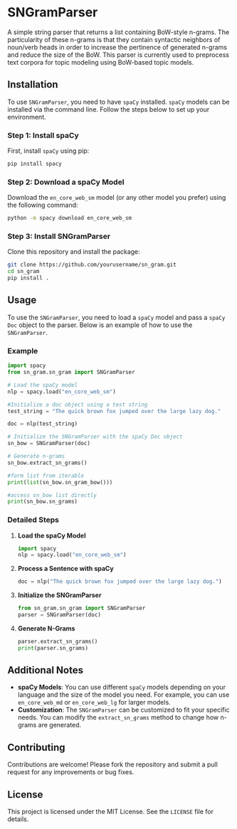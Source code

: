 # SNGramParser

A simple string parser that returns a list containing BoW-style n-grams. The particularity of these n-grams is that they contain syntactic neighbors of noun/verb heads in order to increase the pertinence of generated n-grams and reduce the size of the BoW. This parser is currently used to preprocess text corpora for topic modeling using BoW-based topic models.

## Installation

To use `SNGramParser`, you need to have `spaCy` installed. `spaCy` models can be installed via the command line. Follow the steps below to set up your environment.

### Step 1: Install spaCy

First, install `spaCy` using pip:

```sh
pip install spacy
```

### Step 2: Download a spaCy Model

Download the `en_core_web_sm` model (or any other model you prefer) using the following command:

```sh
python -m spacy download en_core_web_sm
```

### Step 3: Install SNGramParser

Clone this repository and install the package:

```sh
git clone https://github.com/yourusername/sn_gram.git
cd sn_gram
pip install .
```

## Usage

To use the `SNGramParser`, you need to load a `spaCy` model and pass a `spaCy` `Doc` object to the parser. Below is an example of how to use the `SNGramParser`.

### Example

```python
import spacy
from sn_gram.sn_gram import SNGramParser

# Load the spaCy model
nlp = spacy.load("en_core_web_sm")

#Initialize a doc object using a test string
test_string = "The quick brown fox jumped over the large lazy dog."

doc = nlp(test_string)

# Initialize the SNGramParser with the spaCy Doc object
sn_bow = SNGramParser(doc)

# Generate n-grams
sn_bow.extract_sn_grams()

#form list from iterable
print(list(sn_bow.sn_gram_bow()))

#access sn_bow list directly
print(sn_bow.sn_grams)
```

### Detailed Steps

1. **Load the spaCy Model**

    ```python
    import spacy
    nlp = spacy.load("en_core_web_sm")
    ```

2. **Process a Sentence with spaCy**

    ```python
    doc = nlp("The quick brown fox jumped over the large lazy dog.")
    ```

3. **Initialize the SNGramParser**

    ```python
    from sn_gram.sn_gram import SNGramParser
    parser = SNGramParser(doc)
    ```

4. **Generate N-Grams**

    ```python
    parser.extract_sn_grams()
    print(parser.sn_grams)
    ```

## Additional Notes

- **spaCy Models**: You can use different `spaCy` models depending on your language and the size of the model you need. For example, you can use `en_core_web_md` or `en_core_web_lg` for larger models.
- **Customization**: The `SNGramParser` can be customized to fit your specific needs. You can modify the `extract_sn_grams` method to change how n-grams are generated.

## Contributing

Contributions are welcome! Please fork the repository and submit a pull request for any improvements or bug fixes.

## License

This project is licensed under the MIT License. See the `LICENSE` file for details.


